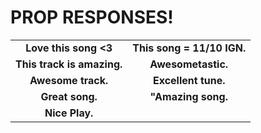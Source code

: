 PROP RESPONSES!
===============
| | |
|:---------------------------------------------------:|:---------------------------------------------------:|
|**Love this song <3**|**This song = 11/10 IGN.**|
|**This track is amazing.**|**Awesometastic.**|
|**Awesome track.**|**Excellent tune.**|
|**Great song.**|**"Amazing song.**|
|**Nice Play.**|

